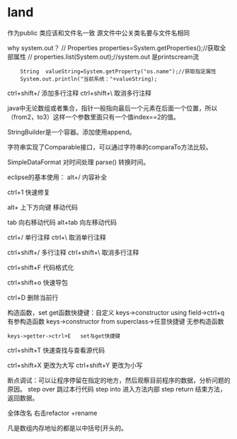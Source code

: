 # land
作为public 类应该和文件名一致 源文件中公关类名要与文件名相同

why system.out？ 
//		Properties properties=System.getProperties();//获取全部属性
//		properties.list(System.out);//system.out 是printscream流

		String  valueString=System.getProperty("os.name");//获取指定属性
		System.out.println("当前系统："+valueString);

ctrl+shift+/  添加多行注释
ctrl+shift+\  取消多行注释

java中无论数组或者集合，指针一般指向最后一个元素在后面一个位置，所以（from2，to3）这样一个参数里面只有一个值index==2的值。


StringBuilder是一个容器。添加使用append。


字符串实现了Comparable接口，可以通过字符串的comparaTo方法比较。

SimpleDataFormat 对时间处理   parse()  转换时间。






eclipse的基本使用：
alt+/  内容补全

ctrl+1 快速修复

alt+ 上下方向键  移动代码

tab 向右移动代码
alt+tab 向左移动代码

ctrl+/  单行注释
ctrl+\  取消单行注释

ctrl+shift+/  多行注释
ctrl+shift+\  取消多行注释

ctrl+shift+F  代码格式化

ctrl+shift+o  快速导包

ctrl+D   删除当前行


构造函数，set get函数快捷键：自定义
	keys->constructor using field->ctrl+q  有参构造函数
	keys->constructor from superclass->任意快捷键     无参构造函数

	keys->getter->ctrl+E   set与get快捷键


ctrl+shift+T  快速查找与查看源代码

ctrl+shift+X  更改为大写
ctrl+shift+Y  更改为小写

断点调试：可以让程序停留在指定的地方，然后观察目前程序的数据，分析问题的原因。
	step over 跳过本行代码
	step into 进入方法内部
	step return 结束方法，返回数据。

全体改名  右击refactor +rename



凡是数组内存地址的都是以中括号[开头的。
